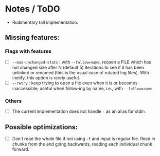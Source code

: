# Notes / ToDO

<!-- spell-checker:ignore () inotify -->

- Rudimentary tail implementation.

## Missing features:

### Flags with features

* [ ] `--max-unchanged-stats` : with `--follow=name`, reopen a FILE which has not changed size after N (default 5) iterations  to see if it has been unlinked or renamed (this is the usual case of rotated log files).  With inotify, this option is rarely useful.
* [ ] `--retry` : keep trying to open a file even when it is or becomes inaccessible; useful when follow‐ing by name, i.e., with `--follow=name`

### Others

- [ ] The current implementation does not handle `-` as an alias for stdin.

## Possible optimizations:

* [ ] Don't read the whole file if not using `-f` and input is regular file. Read in chunks from the end going backwards, reading each individual chunk forward.
